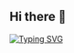 ## Hi there 👋

<!--
**Farewe1ll/Farewe1ll** is a ✨ _special_ ✨ repository because its `README.md` (this file) appears on your GitHub profile.

Here are some ideas to get you started:

- 🔭 I’m currently working on ...
- 🌱 I’m currently learning ...
- 👯 I’m looking to collaborate on ...
- 🤔 I’m looking for help with ...
- 💬 Ask me about ...
- 📫 How to reach me: ...
- 😄 Pronouns: ...
- ⚡ Fun fact: ...
-->
[![Typing SVG](https://readme-typing-svg.herokuapp.com?font=PingFang&size=64&duration=1200&pause=1800&color=00FFFF&center=true&vCenter=true&random=true&width=900&height=200&lines=%E6%8B%A8%E9%9B%AA%E5%AF%BB%E6%98%A5%EF%BC%8C%E7%83%A7%E7%81%AF%E7%BB%AD%E6%98%BC%E3%80%82)](https://git.io/typing-svg)
